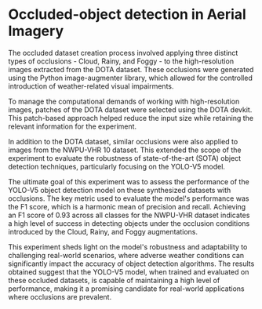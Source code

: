 # Occluded-object detection in Aerial Imagery
The occluded dataset creation process involved applying three distinct types of occlusions - Cloud, Rainy, and Foggy - to the high-resolution images extracted from the DOTA dataset. These occlusions were generated using the Python image-augmenter library, which allowed for the controlled introduction of weather-related visual impairments.

To manage the computational demands of working with high-resolution images, patches of the DOTA dataset were selected using the DOTA devkit. This patch-based approach helped reduce the input size while retaining the relevant information for the experiment.

In addition to the DOTA dataset, similar occlusions were also applied to images from the NWPU-VHR 10 dataset. This extended the scope of the experiment to evaluate the robustness of state-of-the-art (SOTA) object detection techniques, particularly focusing on the YOLO-V5 model.

The ultimate goal of this experiment was to assess the performance of the YOLO-V5 object detection model on these synthesized datasets with occlusions. The key metric used to evaluate the model's performance was the F1 score, which is a harmonic mean of precision and recall. Achieving an F1 score of 0.93 across all classes for the NWPU-VHR dataset indicates a high level of success in detecting objects under the occlusion conditions introduced by the Cloud, Rainy, and Foggy augmentations.

This experiment sheds light on the model's robustness and adaptability to challenging real-world scenarios, where adverse weather conditions can significantly impact the accuracy of object detection algorithms. The results obtained suggest that the YOLO-V5 model, when trained and evaluated on these occluded datasets, is capable of maintaining a high level of performance, making it a promising candidate for real-world applications where occlusions are prevalent.
